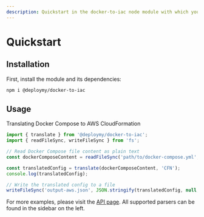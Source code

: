 ```yaml
---
description: Quickstart in the docker-to-iac node module with which you can translate docker-compose into infrastructure as code templates
---
```


# Quickstart

## Installation

First, install the module and its dependencies:

```bash
npm i @deploymy/docker-to-iac
```

## Usage

Translating Docker Compose to AWS CloudFormation

```javascript
import { translate } from '@deploymy/docker-to-iac';
import { readFileSync, writeFileSync } from 'fs';

// Read Docker Compose file content as plain text
const dockerComposeContent = readFileSync('path/to/docker-compose.yml', 'utf8');

const translatedConfig = translate(dockerComposeContent, 'CFN');
console.log(translatedConfig);

// Write the translated config to a file
writeFileSync('output-aws.json', JSON.stringify(translatedConfig, null, 2));
```

For more examples, please visit the [API page](/docker-to-iac/api.md). All supported parsers can be found in the sidebar on the left.
